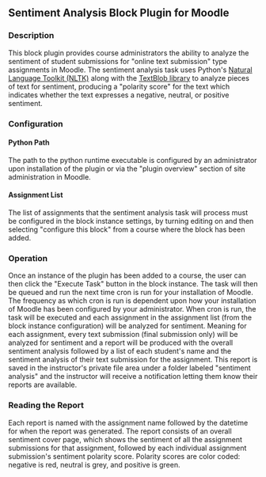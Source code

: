 ## Sentiment Analysis Block Plugin for Moodle

### Description
This block plugin provides course administrators the ability to analyze the sentiment of student submissions for "online text submission" 
type assignments in Moodle.  The sentiment analysis task uses Python's [Natural Language Toolkit (NLTK)](https://www.nltk.org/) along with 
the [TextBlob library](https://textblob.readthedocs.io/en/dev/) to analyze pieces of text for sentiment, producing a "polarity score" for 
the text which indicates whether the text expresses a negative, neutral, or positive sentiment.  
### Configuration
#### Python Path
The path to the python runtime executable is configured by an administrator upon installation of the plugin or via the "plugin overview" section of site administration in Moodle.
#### Assignment List
The list of assignments that the sentiment analysis task will process must be configured in the block instance settings, by turning  editing on and then selecting "configure this block" from a course where the block has been added.  
### Operation
Once an instance of the plugin has been added to a course, the user can then click the "Execute Task" button in the block instance.  The task will then be queued and run the next time cron is run for your installation of Moodle.  The frequency as which cron is run is dependent upon how your installation of Moodle has been configured by your administrator.  When cron is run, the task will be executed and each assignment in the assignment list (from the block instance configuration) will be analyzed for sentiment.  Meaning for each assignment, every text submission (final submission only) will be analyzed for sentiment and a report will be produced with the overall sentiment analysis followed by a list of each student's name and the sentiment analysis of their text submission for the assignment.  This report is saved in the instructor's private file area under a folder labeled "sentiment analysis" and the instructor will receive a notification letting them know their reports are available.  
### Reading the Report
Each report is named with the assignment name followed by the datetime for when the report was generated.  The report consists of an overall sentiment cover page, which shows the sentiment of all the assignment submissions for that assignment, followed by each individual assignment submission's sentiment polarity score.  Polarity scores are color coded: negative is red, neutral is grey, and positive is green.
